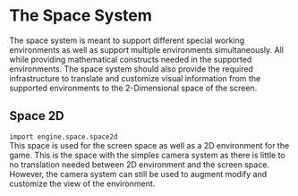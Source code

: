 # The Space System
The space system is meant to support different special working environments as well as support multiple environments
simultaneously. All while providing mathematical constructs needed in the supported environments.
The space system should also provide the required infrastructure to translate and customize visual information from the
supported environments to the 2-Dimensional space of the screen.

## Space 2D
```import engine.space.space2d```\
This space is used for the screen space as well as a 2D environment for the game.
This is the space with the simples camera system as there is little to no translation needed between 2D environment and
the screen space. However, the camera system can still be used to augment modify and customize the view of the
environment.